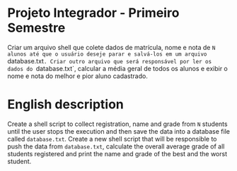 # Projeto Integrador - Primeiro Semestre

Criar um arquivo shell que colete dados de matrícula, nome e nota de `N alunos até que o usuário deseje parar e salvá-los em um arquivo `database.txt`. Criar outro arquivo que será responsável por ler os dados do `database.txt`, calcular a média geral de todos os alunos e exibir o nome e nota do melhor e pior aluno cadastrado.

# English description

Create a shell script to collect registration, name and grade from `N` students until the user stops the execution and then save the data into a database file called `database.txt`. Create a new shell script that will be responsible to push the data from `database.txt`, calculate the overall average grade of all students registered and print the name and grade of the best and the worst student.